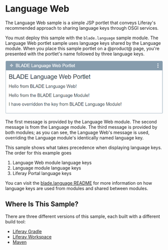 # Language Web [](id=language-web)

The Language Web sample is a simple JSP portlet that conveys Liferay's
recommended approach to sharing language keys through OSGI services.

You must deploy this sample with the `blade.language` sample module. The
Language Web portlet sample uses language keys shared by the Language module.
When you place this sample portlet on a @product@ page, you're presented with
the portlet's name followed by three language keys.

![Figure 1: The Language Web portlet displays three phrases, two of which are shared from a different module.](../../images/language-web-portlet.png)

The first message is provided by the Language Web module. The second message is
from the Language module. The third message is provided by both modules; as you
can see, the Language Web's message is used, overriding the Language module's
identically named language key.

This sample shows what takes precedence when displaying language keys. The order
for this example goes

1.  Language Web module language keys
2.  Language module language keys
3.  Liferay Portal language keys

You can visit the
[blade.language README](/develop/reference/-/knowledge_base/7-0/language) for
more information on how language keys are used from modules and shared between
modules.

## Where Is This Sample? [](id=where-is-this-sample)

There are three different versions of this sample, each built with a different
build tool:

- [Liferay Gradle](https://github.com/liferay/liferay-blade-samples/tree/master/liferay-gradle/blade.language.web)
- [Liferay Workspace](https://github.com/liferay/liferay-blade-samples/tree/master/liferay-workspace/modules/blade.language.web)
- [Maven](https://github.com/liferay/liferay-blade-samples/tree/master/maven/blade.language.web)
